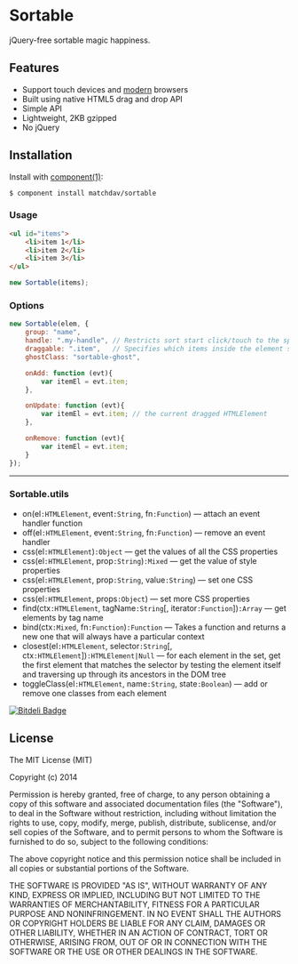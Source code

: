 # Sortable

  jQuery-free sortable magic happiness.


## Features
* Support touch devices and [modern](http://caniuse.com/#search=drag) browsers
* Built using native HTML5 drag and drop API
* Simple API
* Lightweight, 2KB gzipped
* No jQuery


## Installation

  Install with [component(1)](http://component.io):

    $ component install matchdav/sortable



### Usage
```html
<ul id="items">
	<li>item 1</li>
	<li>item 2</li>
	<li>item 3</li>
</ul>
```

```js
new Sortable(items);
```


### Options
```js
new Sortable(elem, {
	group: "name",
	handle: ".my-handle", // Restricts sort start click/touch to the specified element
	draggable: ".item",   // Specifies which items inside the element should be sortable
	ghostClass: "sortable-ghost",

	onAdd: function (evt){
		var itemEl = evt.item;
	},

	onUpdate: function (evt){
		var itemEl = evt.item; // the current dragged HTMLElement
	},

	onRemove: function (evt){
		var itemEl = evt.item;
	}
});
```


---



### Sortable.utils
* on(el`:HTMLElement`, event`:String`, fn`:Function`) — attach an event handler function
* off(el`:HTMLElement`, event`:String`, fn`:Function`) — remove an event handler
* css(el`:HTMLElement`)`:Object` — get the values of all the CSS properties
* css(el`:HTMLElement`, prop`:String`)`:Mixed` — get the value of style properties
* css(el`:HTMLElement`, prop`:String`, value`:String`) — set one CSS properties
* css(el`:HTMLElement`, props`:Object`) — set more CSS properties
* find(ctx`:HTMLElement`, tagName`:String`[, iterator`:Function`])`:Array` — get elements by tag name
* bind(ctx`:Mixed`, fn`:Function`)`:Function` — Takes a function and returns a new one that will always have a particular context
* closest(el`:HTMLElement`, selector`:String`[, ctx`:HTMLElement`])`:HTMLElement|Null` — for each element in the set, get the first element that matches the selector by testing the element itself and traversing up through its ancestors in the DOM tree
* toggleClass(el`:HTMLElement`, name`:String`, state`:Boolean`) — add or remove one classes from each element


[![Bitdeli Badge](https://d2weczhvl823v0.cloudfront.net/RubaXa/sortable/trend.png)](https://bitdeli.com/free "Bitdeli Badge")

## License

  The MIT License (MIT)

  Copyright (c) 2014 <copyright holders>

  Permission is hereby granted, free of charge, to any person obtaining a copy
  of this software and associated documentation files (the "Software"), to deal
  in the Software without restriction, including without limitation the rights
  to use, copy, modify, merge, publish, distribute, sublicense, and/or sell
  copies of the Software, and to permit persons to whom the Software is
  furnished to do so, subject to the following conditions:

  The above copyright notice and this permission notice shall be included in
  all copies or substantial portions of the Software.

  THE SOFTWARE IS PROVIDED "AS IS", WITHOUT WARRANTY OF ANY KIND, EXPRESS OR
  IMPLIED, INCLUDING BUT NOT LIMITED TO THE WARRANTIES OF MERCHANTABILITY,
  FITNESS FOR A PARTICULAR PURPOSE AND NONINFRINGEMENT. IN NO EVENT SHALL THE
  AUTHORS OR COPYRIGHT HOLDERS BE LIABLE FOR ANY CLAIM, DAMAGES OR OTHER
  LIABILITY, WHETHER IN AN ACTION OF CONTRACT, TORT OR OTHERWISE, ARISING FROM,
  OUT OF OR IN CONNECTION WITH THE SOFTWARE OR THE USE OR OTHER DEALINGS IN
  THE SOFTWARE.